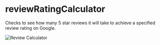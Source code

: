 # reviewRatingCalculator
Checks to see how many 5 star reviews it will take to achieve a specified review rating on Google. 

![Review Calculator](https://i.ibb.co/cNcJ3z0/review-calc.png)

